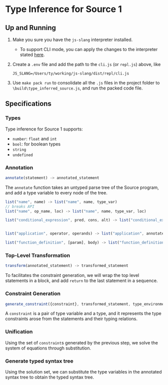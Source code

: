 Type Inference for Source 1
================================

Up and Running
--------------------

1. Make you sure you have the `js-slang` interpreter installed. 
   * To support CLI mode, you can apply the changes to the interpreter stated [here](https://gist.github.com/tysng/bc78a7cf263f1c736fa60a02c7b4906f).
2. Create a `.env` file and add the path to the `cli.js` (or `repl.js`) above, like

   ```
   JS_SLANG=/Users/ty/working/js-slang/dist/repl/cli.js
   ```
3. Use `make pack run` to consolidate all the `.js` files in the project folder to `\build\type_inferred_source.js`, and run the packed code file.



Specifications
-----------------

### Types
Type inference for Source 1 supports:
* `number`: `float` and `int`
* `bool`: for boolean types
* `string`
* `undefined`



### Annotation
```js
annotate(statement) -> annotated_statement
```
The `annotate` function takes an untyped parse tree of the Source program, and add 
a type variable to every node of the tree. 

```js
list("name", name) -> list("name", name, type_var)
// breaks API
list("name", op_name, loc) -> list("name", name, type_var, loc)

list("conditional_expression", pred, cons, alt) -> list("conditional_expression", annotated_pred, annotated_cons, annotated_alt, type_var)


list("application", operator, operands) -> list("application", annotated_op, annotated_operands, type_var)

list("function_definition", [param], body) -> list("function_definition", [annotated_param], annotated_body, type_var)

```

### Top-Level Transformation
```js
transform(annotated_statement) -> transformed_statement
```

To facilitates the constraint generation, we will wrap the top level statements 
in a block, and add `return` to the last statement in a sequence. 

### Constraint Generation
```js
generate_constraint({constraint}, transformed_statement, type_environment) -> {constraint}
```
A `constraint` is a pair of type variable and a type, and it represents the type 
constraints arose from the statements and their typing relations.

### Unification
Using the set of `constraint`s generated by the previous step, we solve the 
system of equations through substitution. 


### Generate typed syntax tree
Using the solution set, we can substitute the type variables in the annotated 
syntax tree to obtain the typed syntax tree.




